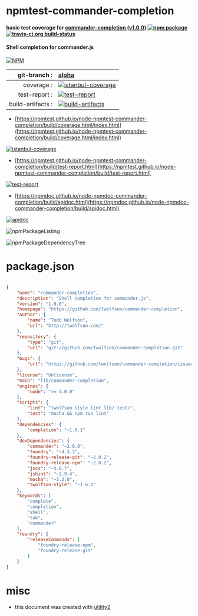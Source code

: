 # npmtest-commander-completion

#### basic test coverage for  [commander-completion (v1.0.0)](https://github.com/twolfson/commander-completion)  [![npm package](https://img.shields.io/npm/v/npmtest-commander-completion.svg?style=flat-square)](https://www.npmjs.org/package/npmtest-commander-completion) [![travis-ci.org build-status](https://api.travis-ci.org/npmtest/node-npmtest-commander-completion.svg)](https://travis-ci.org/npmtest/node-npmtest-commander-completion)

#### Shell completion for commander.js

[![NPM](https://nodei.co/npm/commander-completion.png?downloads=true&downloadRank=true&stars=true)](https://www.npmjs.com/package/commander-completion)

| git-branch : | [alpha](https://github.com/npmtest/node-npmtest-commander-completion/tree/alpha)|
|--:|:--|
| coverage : | [![istanbul-coverage](https://npmtest.github.io/node-npmtest-commander-completion/build/coverage.badge.svg)](https://npmtest.github.io/node-npmtest-commander-completion/build/coverage.html/index.html)|
| test-report : | [![test-report](https://npmtest.github.io/node-npmtest-commander-completion/build/test-report.badge.svg)](https://npmtest.github.io/node-npmtest-commander-completion/build/test-report.html)|
| build-artifacts : | [![build-artifacts](https://npmtest.github.io/node-npmtest-commander-completion/glyphicons_144_folder_open.png)](https://github.com/npmtest/node-npmtest-commander-completion/tree/gh-pages/build)|

- [https://npmtest.github.io/node-npmtest-commander-completion/build/coverage.html/index.html](https://npmtest.github.io/node-npmtest-commander-completion/build/coverage.html/index.html)

[![istanbul-coverage](https://npmtest.github.io/node-npmtest-commander-completion/build/screenCapture.buildCi.browser.%252Ftmp%252Fbuild%252Fcoverage.lib.html.png)](https://npmtest.github.io/node-npmtest-commander-completion/build/coverage.html/index.html)

- [https://npmtest.github.io/node-npmtest-commander-completion/build/test-report.html](https://npmtest.github.io/node-npmtest-commander-completion/build/test-report.html)

[![test-report](https://npmtest.github.io/node-npmtest-commander-completion/build/screenCapture.buildCi.browser.%252Ftmp%252Fbuild%252Ftest-report.html.png)](https://npmtest.github.io/node-npmtest-commander-completion/build/test-report.html)

- [https://npmdoc.github.io/node-npmdoc-commander-completion/build/apidoc.html](https://npmdoc.github.io/node-npmdoc-commander-completion/build/apidoc.html)

[![apidoc](https://npmdoc.github.io/node-npmdoc-commander-completion/build/screenCapture.buildCi.browser.%252Ftmp%252Fbuild%252Fapidoc.html.png)](https://npmdoc.github.io/node-npmdoc-commander-completion/build/apidoc.html)

![npmPackageListing](https://npmtest.github.io/node-npmtest-commander-completion/build/screenCapture.npmPackageListing.svg)

![npmPackageDependencyTree](https://npmtest.github.io/node-npmtest-commander-completion/build/screenCapture.npmPackageDependencyTree.svg)



# package.json

```json

{
    "name": "commander-completion",
    "description": "Shell completion for commander.js",
    "version": "1.0.0",
    "homepage": "https://github.com/twolfson/commander-completion",
    "author": {
        "name": "Todd Wolfson",
        "url": "http://twolfson.com/"
    },
    "repository": {
        "type": "git",
        "url": "git://github.com/twolfson/commander-completion.git"
    },
    "bugs": {
        "url": "https://github.com/twolfson/commander-completion/issues"
    },
    "license": "Unlicense",
    "main": "lib/commander-completion",
    "engines": {
        "node": ">= 4.0.0"
    },
    "scripts": {
        "lint": "twolfson-style lint lib/ test/",
        "test": "mocha && npm run lint"
    },
    "dependencies": {
        "completion": "~1.0.1"
    },
    "devDependencies": {
        "commander": "~2.9.0",
        "foundry": "~4.3.3",
        "foundry-release-git": "~2.0.2",
        "foundry-release-npm": "~2.0.2",
        "jscs": "~3.0.7",
        "jshint": "~2.9.4",
        "mocha": "~3.2.0",
        "twolfson-style": "~1.6.1"
    },
    "keywords": [
        "complete",
        "completion",
        "shell",
        "tab",
        "commander"
    ],
    "foundry": {
        "releaseCommands": [
            "foundry-release-npm",
            "foundry-release-git"
        ]
    }
}
```



# misc
- this document was created with [utility2](https://github.com/kaizhu256/node-utility2)
